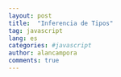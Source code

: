 ```yaml
---
layout: post
title:  "Inferencia de Tipos"
tag: javascript
lang: es
categories: #javascript
author: alancampora
comments: true
---
```



